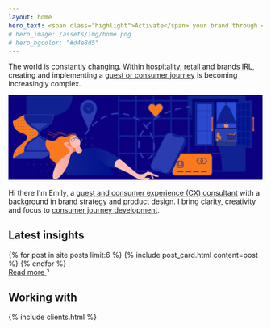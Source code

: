 ```yaml
---
layout: home
hero_text: <span class="highlight">Activate</span> your brand through <span class="highlight">guest & consumer experience</span>.
# hero_image: /assets/img/home.png
# hero_bgcolor: "#d4e8d5"
---
```


<div class="statement statement-right">
    <p>
      The world is constantly changing. Within <a href="#">hospitality, retail and brands IRL</a>, creating and implementing a <a href="#">guest or consumer journey</a> is becoming increasingly complex.
     </p>
</div>

<!-- {% include statement.html content="The world is constantly changing Creating and implementing a guest or consumer journey within hospitality, retail or brands IRL is becoming increasingly complex." %} -->

<img src="/assets/img/consumer_journey_01.png">

<div class="statement statement-left">
    <p>Hi there I'm Emily, a <a href="/insights/why-brands-use-creative-agencies-consultants" alt="Why Brands Use Creative Agencies or Consultants" title="Why Brands Use Creative Agencies or Consultants">guest and consumer experience (CX) consultant</a> with a background in brand strategy and product design. I bring clarity, creativity and focus to <a href="#">consumer journey development</a>.
    </p>
  <!-- <div class="read-more">
  <a href="mailto:emily@emilyvernon.com" target="_blank">
    Get in touch
  </a>
  <span class="arrow">&urcorn;</span>
</div> -->
</div>

## Latest insights

<section class="cards">
  {% for post in site.posts limit:6 %}
    {% include post_card.html content=post %}
  {% endfor %}
</section>

<div class="read-more">
  <a href="/insights/">
    Read more
  </a>
  <span class="arrow">&urcorn;</span>
</div>

## Working with

{% include clients.html %}
